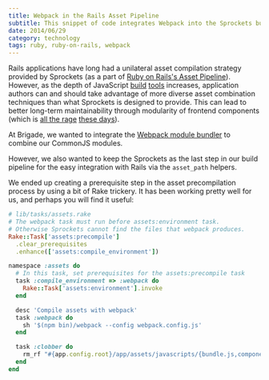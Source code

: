 ```yaml
---
title: Webpack in the Rails Asset Pipeline
subtitle: This snippet of code integrates Webpack into the Sprockets build process
date: 2014/06/29
category: technology
tags: ruby, ruby-on-rails, webpack
---
```


Rails applications have long had a unilateral asset compilation strategy
provided by Sprockets (as a part of [Ruby on Rails's Asset
Pipeline][assetpipeline]).  However, as the depth of JavaScript
[build][requirejs] [tools][grunt] increases, application authors can and should
take advantage of more diverse asset combination techniques than what Sprockets
is designed to provide. This can lead to better long-term maintainability
through modularity of frontend components (which is [all the rage][polymer]
[these days][react]).

At Brigade, we wanted to integrate the [Webpack module bundler][webpack] to
combine our CommonJS modules.

However, we also wanted to keep the Sprockets as the last step in our build
pipeline for the easy integration with Rails via the `asset_path` helpers.

We ended up creating a prerequisite step in the asset precompilation process by
using a bit of Rake trickery. It has been working pretty well for us, and
perhaps you will find it useful:

~~~ ruby
# lib/tasks/assets.rake
# The webpack task must run before assets:environment task.
# Otherwise Sprockets cannot find the files that webpack produces.
Rake::Task['assets:precompile']
  .clear_prerequisites
  .enhance(['assets:compile_environment'])

namespace :assets do
  # In this task, set prerequisites for the assets:precompile task
  task :compile_environment => :webpack do
    Rake::Task['assets:environment'].invoke
  end

  desc 'Compile assets with webpack'
  task :webpack do
    sh '$(npm bin)/webpack --config webpack.config.js'
  end

  task :clobber do
    rm_rf "#{app.config.root}/app/assets/javascripts/{bundle.js,components.js}"
  end
end
~~~

[grunt]: https://github.com/gruntjs/grunt
[requirejs]: https://github.com/jrburke/requirejs
[assetpipeline]: http://guides.rubyonrails.org/asset_pipeline.html
[webpack]: https://github.com/webpack/webpack
[polymer]: http://www.polymer-project.org/
[react]: http://facebook.github.io/react/
